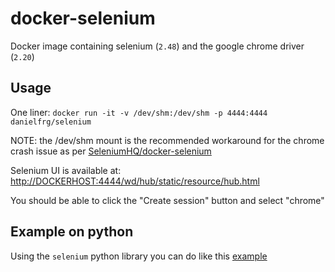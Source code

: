docker-selenium
===============

Docker image containing selenium (`2.48`) and the google chrome driver (`2.20`)

## Usage

One liner: `docker run -it -v /dev/shm:/dev/shm -p 4444:4444 danielfrg/selenium`

NOTE: the /dev/shm mount is the recommended workaround for the chrome crash issue as per [SeleniumHQ/docker-selenium](https://github.com/SeleniumHQ/docker-selenium#running-the-images)

Selenium UI is available at:
[http://DOCKERHOST:4444/wd/hub/static/resource/hub.html](http://DOCKERHOST:4444/wd/hub/static/resource/hub.html)

You should be able to click the "Create session" button and select "chrome"

## Example on python

Using the `selenium` python library you can do like this
[example](http://nbviewer.ipython.org/github/danielfrg/docker-selenium/blob/master/example/notebook.ipynb)
